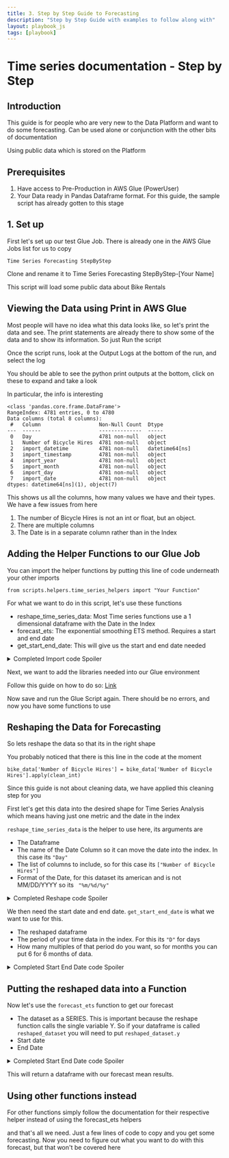 ```yaml
---
title: 3. Step by Step Guide to Forecasting
description: "Step by Step Guide with examples to follow along with"
layout: playbook_js
tags: [playbook]
---
```


# Time series documentation - Step by Step

## Introduction

This guide is for people who are very new to the Data Platform and want to do some forecasting. Can be used alone or conjunction with the other bits of documentation

Using public data which is stored on the Platform

## Prerequisites

1. Have access to Pre-Production in AWS Glue (PowerUser)
2. Your Data ready in Pandas Dataframe format. For this guide, the sample script has already gotten to this stage

## 1. Set up

First let's set up our test Glue Job. There is already one in the AWS Glue Jobs list for us to copy

```
Time Series Forecasting StepByStep
```

Clone and rename it to Time Series Forecasting StepByStep-[Your Name]

This script will load some public data about Bike Rentals

## Viewing the Data using Print in AWS Glue

Most people will have no idea what this data looks like, so let's print the data and see. The print statements are already there to show some of the data and to show its information. So just Run the script

Once the script runs, look at the Output Logs at the bottom of the run, and select the log

You should be able to see the python print outputs at the bottom, click on these to expand and take a look

In particular, the info is interesting

```
<class 'pandas.core.frame.DataFrame'>
RangeIndex: 4781 entries, 0 to 4780
Data columns (total 8 columns):
 #   Column                   Non-Null Count  Dtype         
---  ------                   --------------  -----         
 0   Day                      4781 non-null   object        
 1   Number of Bicycle Hires  4781 non-null   object        
 2   import_datetime          4781 non-null   datetime64[ns]
 3   import_timestamp         4781 non-null   object        
 4   import_year              4781 non-null   object        
 5   import_month             4781 non-null   object        
 6   import_day               4781 non-null   object        
 7   import_date              4781 non-null   object        
dtypes: datetime64[ns](1), object(7)
```
This shows us all the columns, how many values we have and their types. We have a few issues from here

1. The number of Bicycle Hires is not an int or float, but an object.
2. There are multiple columns
3. The Date is in a separate column rather than in the Index

## Adding the Helper Functions to our Glue Job

You can import the helper functions by putting this line of code underneath your other imports

```
from scripts.helpers.time_series_helpers import "Your Function"
```
For what we want to do in this script, let's use these functions

- reshape_time_series_data: Most Time series functions use a 1 dimensional dataframe with the Date in the Index
- forecast_ets: The exponential smoothing ETS method. Requires a start and end date
- get_start_end_date: This will give us the start and end date needed

<details>
  <summary>Completed Import code Spoiler</summary>
  from scripts.helpers.time_series_helpers import reshape_time_series_data, forecast_ets, get_start_end_date
</details>

Next, we want to add the libraries needed into our Glue environment

Follow this guide on how to do so: [Link](https://github.com/LBHackney-IT/Data-Platform-Playbook/blob/f8682cb6ff53af1049dc40a9c67dd51aedc5ac6e/docs/playbook/querying-and-analysing-data/time-series-analysis/1-introduction.md#glue-job-prerequisites)

Now save and run the Glue Script again. There should be no errors, and now you have some functions to use

## Reshaping the Data for Forecasting

So lets reshape the data so that its in the right shape

You probably noticed that there is this line in the code at the moment
```
bike_data['Number of Bicycle Hires'] = bike_data['Number of Bicycle Hires'].apply(clean_int)
```
Since this guide is not about cleaning data, we have applied this cleaning step for you

First let's get this data into the desired shape for Time Series Analysis which means having just one metric and the date in the index

``` reshape_time_series_data ``` is the helper to use here, its arguments are
- The Dataframe
- The name of the Date Column so it can move the date into the index. In this case its ```"Day"```
- The list of columns to include, so for this case its ``` ["Number of Bicycle Hires"] ```
- Format of the Date, for this dataset its american and is not MM/DD/YYYY so its ``` "%m/%d/%y"```

<details>
  <summary>Completed Reshape code Spoiler</summary>
  reshaped_data = reshape_time_series_data(bike_data,"Day",["Number of Bicycle Hires"], "%m/%d/%y")
</details>

We then need the start date and end date. ``` get_start_end_date ``` is what we want to use for this.

- The reshaped dataframe
- The period of your time data in the index. For this its ```"D"``` for days
- How many multiples of that period do you want, so for months you can put 6 for 6 months of data.

<details>
  <summary>Completed Start End Date code Spoiler</summary>
  start_date, end_date = get_start_end_date(reshaped_data,"D",180)

  To get 180 days of data
</details>

## Putting the reshaped data into a Function

Now let's use the ```forecast_ets``` function to get our forecast

- The dataset as a SERIES. This is important because the reshape function calls the single variable Y. So if your dataframe is called ```reshaped_dataset``` you will need to put ```reshaped_dataset.y```
- Start date
- End Date

<details>
  <summary>Completed Start End Date code Spoiler</summary>
  forecast = forecast_ets(reshaped_data.y,start_date,end_date)
</details>

This will return a dataframe with our forecast mean results.

## Using other functions instead

For other functions simply follow the documentation for their respective helper instead of using the forecast_ets helpers

and that's all we need. Just a few lines of code to copy and you get some forecasting. Now you need to figure out what you want to do with this forecast, but that won't be covered here
